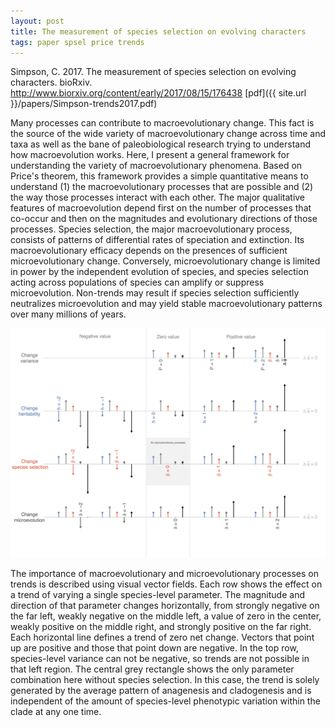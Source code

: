 ```yaml
---
layout: post
title: The measurement of species selection on evolving characters
tags: paper spsel price trends 
---
```



Simpson, C. 2017. The measurement of species selection on evolving characters. bioRxiv. http://www.biorxiv.org/content/early/2017/08/15/176438 [pdf]({{ site.url }}/papers/Simpson-trends2017.pdf)

Many processes can contribute to macroevolutionary change. This fact is the source of the wide variety of macroevolutionary change across time and taxa as well as the bane of paleobiological research trying to understand how macroevolution works. Here, I present a general framework for understanding the variety of macroevolutionary phenomena. Based on Price's theorem, this framework provides a simple quantitative means to understand (1) the macroevolutionary processes that are possible and (2) the way those processes interact with each other. The major qualitative features of macroevolution depend first on the number of processes that co-occur and then on the magnitudes and evolutionary directions of those processes. Species selection, the major macroevolutionary process, consists of patterns of differential rates of speciation and extinction. Its macroevolutionary efficacy depends on the presences of sufficient microevolutionary change. Conversely, microevolutionary change is limited in power by the independent evolution of species, and species selection acting across populations of species can amplify or suppress microevolution. Non-trends may result if species selection sufficiently neutralizes microevolution and may yield stable macroevolutionary patterns over many millions of years.


 <img src="/assets/img/cspsel-Figure6.png"  width = "750px"/>


The importance of macroevolutionary and microevolutionary processes on trends is described using visual vector fields. Each row shows the effect on a trend of varying a single species-level parameter. The magnitude and direction of that parameter changes horizontally, from strongly negative on the far left, weakly negative on the middle left, a value of zero in the center, weakly positive on the middle right, and strongly positive on the far right. Each horizontal line defines a trend of zero net change. Vectors that point up are positive and those that point down are negative. In the top row, species-level variance can not be negative, so trends are not possible in that left region. The central grey rectangle shows the only parameter combination here without species selection. In this case, the trend is solely generated by the average pattern of anagenesis and cladogenesis and is independent of the amount of species-level phenotypic variation within the clade at any one time.

 


